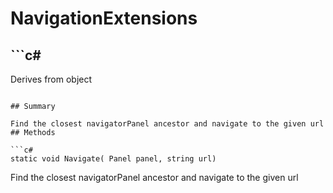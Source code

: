 # NavigationExtensions

## ```c#
Derives from object
```

## Summary

Find the closest navigatorPanel ancestor and navigate to the given url
## Methods

```c#
static void Navigate( Panel panel, string url) 
```
Find the closest navigatorPanel ancestor and navigate to the given url
